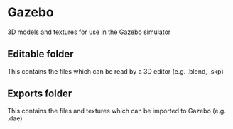 # Gazebo

3D models and textures for use in the Gazebo simulator

## Editable folder

This contains the files which can be read by a 3D editor (e.g. .blend, .skp)

## Exports folder

This contains the files and textures which can be imported to Gazebo (e.g. .dae)